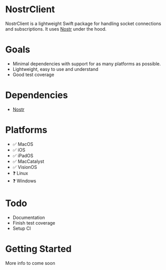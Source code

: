 # NostrClient
NostrClient is a lightweight Swift package for handling socket connections and subscriptions. It uses [Nostr](https://github.com/Galaxoid-Labs/Nostr.swift) under the hood.

# Goals
- Minimal dependencies with support for as many platforms as possible.
- Lightweight, easy to use and understand
- Good test coverage

# Dependencies
- [Nostr](https://github.com/Galaxoid-Labs/Nostr.swift)

# Platforms
- ✅ MacOS
- ✅ iOS
- ✅ iPadOS
- ✅ MacCatalyst
- ✅ VisionOS
- ❓ Linux
- ❓ Windows

# Todo
- Documentation
- Finish test coverage
- Setup CI

# Getting Started
More info to come soon

